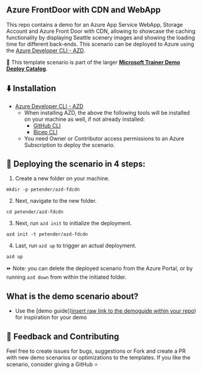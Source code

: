 ## Azure FrontDoor with CDN and WebApp

This repo contains a demo for an Azure App Service WebApp, Storage Account and Azure Front Door with CDN, allowing to showcase the caching functionality by displaying Seattle scenery images and showing the loading time for different back-ends. This scenario can be deployed to Azure using the [Azure Developer CLI - AZD](https://learn.microsoft.com/en-us/azure/developer/azure-developer-cli/overview). 

💪 This template scenario is part of the larger **[Microsoft Trainer Demo Deploy Catalog](https://aka.ms/trainer-demo-deploy)**.

## ⬇️ Installation
- [Azure Developer CLI - AZD](https://learn.microsoft.com/en-us/azure/developer/azure-developer-cli/install-azd)
    - When installing AZD, the above the following tools will be installed on your machine as well, if not already installed:
        - [GitHub CLI](https://cli.github.com)
        - [Bicep CLI](https://learn.microsoft.com/en-us/azure/azure-resource-manager/bicep/install)
    - You need Owner or Contributor access permissions to an Azure Subscription to  deploy the scenario.

## 🚀 Deploying the scenario in 4 steps:

1. Create a new folder on your machine.
```
mkdir -p petender/azd-fdcdn
```
2. Next, navigate to the new folder.
```
cd petender/azd-fdcdn
```
3. Next, run `azd init` to initialize the deployment.
```
azd init -t petender/azd-fdcdn
```
4. Last, run `azd up` to trigger an actual deployment.
```
azd up
```

⏩ Note: you can delete the deployed scenario from the Azure Portal, or by running ```azd down``` from within the initiated folder.

## What is the demo scenario about?

- Use the [demo guide]([insert raw link to the demoguide within your repo](https://github.com/petender/azd-fdcdn/blob/main/Demoguides/fdcdn.md)) for inspiration for your demo

## 💭 Feedback and Contributing
Feel free to create issues for bugs, suggestions or Fork and create a PR with new demo scenarios or optimizations to the templates. 
If you like the scenario, consider giving a GitHub ⭐
 


